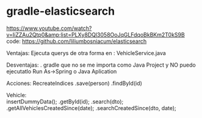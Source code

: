 # gradle-elasticsearch
https://www.youtube.com/watch?v=IiZZAu2Qtp0&amp;list=PLXy8DQl3058OoJqGLFdqoBkBKm2T0kS9B code:  https://github.com/liliumbosniacum/elasticsearch

Ventajas: Ejecuta querys de otra forma en : VehicleService.java 

Desventajas: . gradle que no se me importa como Java Project y NO puedo ejecutatlo Run As->Spring o Java Aplication


Acciones: 
RecreateIndices 
.save(person) 
.findById(id) 
 

Vehicle:    
insertDummyData(); 
.getById(id); 
.search(dto); 
     .getAllVehiclesCreatedSince(date); 
.searchCreatedSince(dto, date);  


